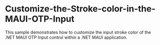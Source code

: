 # Customize-the-Stroke-color-in-the-MAUI-OTP-Input
This sample demonstrates how to customize the input stroke color of the .NET MAUI OTP Input control within a .NET MAUI application.
